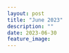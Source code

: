 ```yaml
---
layout: post
title: "June 2023"
description: ""
date: 2023-06-30
feature_image: 
---
```



<!--more-->
